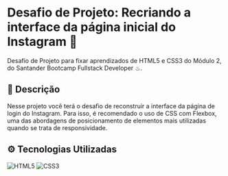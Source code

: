# Desafio de Projeto: Recriando a interface da página inicial do Instagram 📲
Desafio de Projeto para fixar aprendizados de HTML5 e CSS3 do Módulo 2, do Santander Bootcamp Fullstack Developer ♨.

## 📝 Descrição
Nesse projeto você terá o desafio de reconstruir a interface da página de login do Instagram. Para isso, é recomendado o uso de CSS com Flexbox, uma das abordagens de posicionamento de elementos mais utilizadas quando se trata de responsividade.

## ⚙ Tecnologias Utilizadas
![HTML5](https://img.shields.io/badge/html5-%23E34F26.svg?style=for-the-badge&logo=html5&logoColor=white)
![CSS3](https://img.shields.io/badge/css3-%231572B6.svg?style=for-the-badge&logo=css3&logoColor=white)

